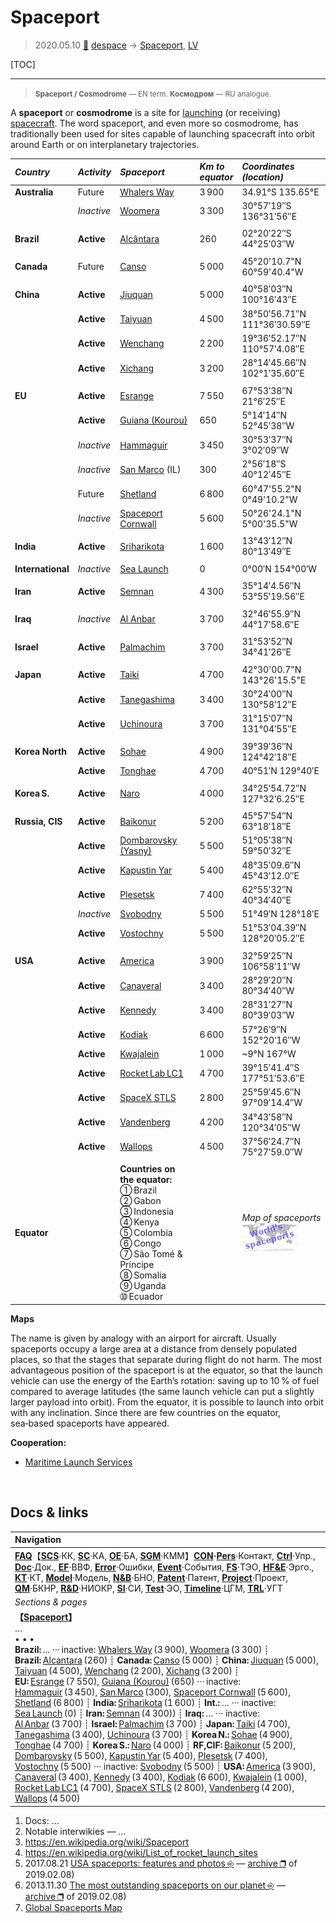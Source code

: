 # Spaceport
> 2020.05.10 [🚀](../index/index.md) [despace](index.md) → [Spaceport](spaceport.md), [LV](lv.md)

[TOC]

---
> <small>**Spaceport / Cosmodrome** — EN term. **Космодром** — RU analogue.</small>

A **spaceport** or **cosmodrome** is a site for [launching](lv.md) (or receiving) [spacecraft](sc.md). The word spaceport, and even more so cosmodrome, has traditionally been used for sites capable of launching spacecraft into orbit around Earth or on interplanetary trajectories.

|*Country*|*Activity*|*Spaceport*|*Km to<br> equator*|*Coordinates (location)*|
|:--|:--|:--|:--|:--|
|**Australia**|Future|[Whalers Way](whalers_way.md)|3 900|34.91°S 135.65°E|
| |*Inactive*|[Woomera](woomera.md)|3 300|30°57′19″S 136°31′56″E|
| | | | | |
|**Brazil**|**Active**|[Alcântara](alcantara.md)|260|02°20′22″S 44°25′03″W|
| | | | | |
|**Canada**|Future|[Canso](canso.md)|5 000|45°20'10.7"N 60°59'40.4"W|
| | | | | |
|**China**|**Active**|[Jiuquan](jiuquan.md)|5 000|40°58′03″N 100°16′43″E|
| |**Active**|[Taiyuan](taiyuan.md)|4 500|38°50′56.71″N 111°36′30.59″E|
| |**Active**|[Wenchang](wenchang.md)|2 200|19°36′52.17″N 110°57′4.08″E|
| |**Active**|[Xichang](xichang.md)|3 200|28°14′45.66″N 102°1′35.60″E|
| | | | | |
|**EU**|**Active**|[Esrange](esrange.md)|7 550|67°53′38″N 21°6′25″E|
| |**Active**|[Guiana (Kourou)](kourou.md)|650|5°14′14″N 52°45′38″W|
| |*Inactive*|[Hammaguir](hammaguir.md)|3 450|30°53′37″N 3°02′09″W|
| |*Inactive*|[San Marco](san_marco.md) (IL)|300|2°56′18″S 40°12′45″E|
| |Future|[Shetland](shetland_sc.md)|6 800|60°47'55.2"N 0°49'10.2"W|
| |*Inactive*|[Spaceport Cornwall](sp_cornwall.md)|5 600|50°26'24.1"N 5°00'35.5"W|
| | | | | |
|**India**|**Active**|[Sriharikota](sriharikota.md)|1 600|13°43′12″N 80°13′49″E|
| | | | | |
|**International**|*Inactive*|[Sea Launch](sea_launch.md)|0|0°00′N 154°00′W|
| | | | | |
|**Iran**|**Active**|[Semnan](semnan.md)|4 300|35°14′4.56″N 53°55′19.56″E|
| | | | | |
|**Iraq**|*Inactive*|[Al Anbar](al_anbar.md)|3 700|32°46′55.9″N 44°17′58.6″E|
| | | | | |
|**Israel**|**Active**|[Palmachim](palmachim.md)|3 700|31°53′52″N 34°41′26″E|
| | | | | |
|**Japan**|**Active**|[Taiki](taiki.md)|4 700|42°30'00.7"N 143°26'15.5"E|
| |**Active**|[Tanegashima](tanegashima.md)|3 400|30°24′00″N 130°58′12″E|
| |**Active**|[Uchinoura](uchinoura.md)|3 700|31°15′07″N 131°04′55″E|
| | | | | |
|**Korea North**|**Active**|[Sohae](sohae.md)|4 900|39°39′36″N 124°42′18″E|
| |**Active**|[Tonghae](tonghae.md)|4 700|40°51′N 129°40′E|
| | | | | |
|**Korea S.**|**Active**|[Naro](naro.md)|4 000|34°25′54.72″N 127°32′6.25″E|
| | | | | |
|**Russia, CIS**|**Active**|[Baikonur](baikonur.md)|5 200|45°57′54″N 63°18′18″E|
| |**Active**|[Dombarovsky (Yasny)](dombarovsky.md)|5 500|51°05′38″N 59°50′32″E|
| |**Active**|[Kapustin Yar](kapustin_yar.md)|5 400|48°35′09.6″N 45°43′12.0″E|
| |**Active**|[Plesetsk](plesetsk.md)|7 400|62°55′32″N 40°34′40″E|
| |*Inactive*|[Svobodny](svobodny.md)|5 500|51°49′N 128°18′E|
| |**Active**|[Vostochny](vostochny.md)|5 500|51°53′04.39″N 128°20′05.2″E|
| | | | | |
|**USA**|**Active**|[America](america.md)|3 900|32°59′25″N 106°58′11″W|
| |**Active**|[Canaveral](canaveral.md)|3 400|28°29′20″N 80°34′40″W|
| |**Active**|[Kennedy](kennedy.md)|3 400|28°31′27″N 80°39′03″W|
| |**Active**|[Kodiak](kodiak.md)|6 600|57°26′9″N 152°20′16″W|
| |**Active**|[Kwajalein](kwajalein.md)|1 000|~9°N 167°W|
| |**Active**|[Rocket Lab LC1](rocket_lab_lc1.md)|4 700|39°15′41.4″S 177°51′53.6″E|
| |**Active**|[SpaceX STLS](spacex_stls.md)|2 800|25°59′45.6″N 97°09′14.4″W|
| |**Active**|[Vandenberg](vandenberg.md)|4 200|34°43′58″N 120°34′05″W|
| |**Active**|[Wallops](wallops.md)|4 500|37°56′24.7″N 75°27′59.0″W|
| | | | | |
|**Equator**| |**Countries on the equator:**<br> ➀ Brazil<br> ➁ Gabon<br> ➂ Indonesia<br> ➃ Kenya<br> ➄ Colombia<br> ➅ Congo<br> ➆ São Tomé & Príncipe<br> ➇ Somalia<br> ➈ Uganda<br> ➉ Ecuador| |*Map of spaceports*<br> [![](f/spaceport/map_world_spaceport_location_thumb.jpg)](f/spaceport/map_world_spaceport_location.jpg)|

**Maps**

The name is given by analogy with an airport for aircraft. Usually spaceports occupy a large area at a distance from densely populated places, so that the stages that separate during flight do not harm. The most advantageous position of the spaceport is at the equator, so that the launch vehicle can use the energy of the Earth’s rotation: saving up to 10 % of fuel compared to average latitudes (the same launch vehicle can put a slightly larger payload into orbit). From the equator, it is possible to launch into orbit with any inclination. Since there are few countries on the equator, sea‑based spaceports have appeared.

**Cooperation:**

   - [Maritime Launch Services](zz_mls.md)



<p style="page-break-after:always"> </p>

## Docs & links
|Navigation|
|:--|
|**[FAQ](faq.md)**【**[SCS](scs.md)**·КК, **[SC](sc.md)**·КА, **[OE](oe.md)**·БА, **[SGM](sgm.md)**·КММ】**[CON](contact.md)·[Pers](person.md)**·Контакт, **[Ctrl](control.md)**·Упр., **[Doc](doc.md)**·Док., **[EF](ef.md)**·ВВФ, **[Error](error.md)**·Ошибки, **[Event](event.md)**·События, **[FS](fs.md)**·ТЭО, **[HF&E](hfe.md)**·Эрго., **[KT](kt.md)**·КТ, **[Model](model.md)**·Модель, **[N&B](nnb.md)**·БНО, **[Patent](патент.md)**·Патент, **[Project](project.md)**·Проект, **[QM](qm.md)**·БКНР, **[R&D](rnd.md)**·НИОКР, **[SI](si.md)**·СИ, **[Test](test.md)**·ЭО, **[Timeline](timeline.md)**·ЦГМ, **[TRL](trl.md)**·УГТ|
|*Sections & pages*|
|**【[Spaceport](spaceport.md)】**<br> … <br>• • •<br> **Brazil:** ... ··· inactive: [Whalers Way](whalers_way.md) (3 900), [Woomera](woomera.md) (3 300) ┊ **Brazil:** [Alcantara](alcantara.md) (260) ┊ **Canada:** [Canso](canso.md) (5 000) ┊ **China:** [Jiuquan](jiuquan.md) (5 000), [Taiyuan](taiyuan.md) (4 500), [Wenchang](wenchang.md) (2 200), [Xichang](xichang.md) (3 200) ┊ **EU:** [Esrange](esrange.md) (7 550), [Guiana (Kourou)](kourou.md) (650) ··· inactive: [Hammaguir](hammaguir.md) (3 450), [San Marco](san_marco.md) (300), [Spaceport Cornwall](sp_cornwall.md) (5 600), [Shetland](shetland_sc.md) (6 800) ┊ **India:** [Sriharikota](sriharikota.md) (1 600) ┊ **Int.:** … ··· inactive: [Sea Launch](sea_launch.md) (0) ┊ **Iran:** [Semnan](semnan.md) (4 300)) ┊ **Iraq:** … ··· inactive: [Al Anbar](al_anbar.md) (3 700) ┊ **Israel:** [Palmachim](palmachim.md) (3 700) ┊ **Japan:** [Taiki](taiki.md) (4 700), [Tanegashima](tanegashima.md) (3 400), [Uchinoura](uchinoura.md) (3 700) ┊ **Korea N.:** [Sohae](sohae.md) (4 900), [Tonghae](tonghae.md) (4 700) ┊ **Korea S.:** [Naro](naro.md) (4 000) ┊ **RF,CIF:** [Baikonur](baikonur.md) (5 200), [Dombarovsky](dombarovsky.md) (5 500), [Kapustin Yar](kapustin_yar.md) (5 400), [Plesetsk](plesetsk.md) (7 400), [Vostochny](vostochny.md) (5 500) ··· inactive: [Svobodny](svobodny.md) (5 500) ┊ **USA:** [America](america.md) (3 900), [Canaveral](canaveral.md) (3 400), [Kennedy](kennedy.md) (3 400), [Kodiak](kodiak.md) (6 600), [Kwajalein](kwajalein.md) (1 000), [Rocket Lab LC1](rocket_lab_lc1.md) (4 700), [SpaceX STLS](spacex_stls.md) (2 800), [Vandenberg](vandenberg.md) (4 200), [Wallops](wallops.md) (4 500)|

   1. Docs: …
   1. Notable interwikies — …
   1. <https://en.wikipedia.org/wiki/Spaceport>
   1. <https://en.wikipedia.org/wiki/List_of_rocket_launch_sites>
   1. 2017.08.21 [USA spaceports: features and photos ⎆](http://w-europe.org/kosmodromy-ssha-osobennosti-i-foto) — [archive ❐](f/archive/20170821_1.pdf) of 2019.02.08)
   1. 2013.11.30 [The most outstanding spaceports on our planet ⎆](http://www.novate.ru/blogs/301113/24707/) — [archive ❐](f/archive/20131130_1.pdf) of 2019.02.08)
   1. [Global Spaceports Map](https://www.google.ru/maps/d/viewer?:mid=14MsuNZFzkxK4u2k1dI_UJS350RU&hl=ru&ll=17.077798566440492 %2C74.66034064663495&z=2)
